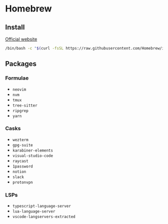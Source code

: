 # Homebrew

## Install

[Official website](https://brew.sh/)

```sh
/bin/bash -c "$(curl -fsSL https://raw.githubusercontent.com/Homebrew/install/HEAD/install.sh)"
```

## Packages

### Formulae

- `neovim`
- `nvm`
- `tmux`
- `tree-sitter`
- `ripgrep`
- `yarn`

### Casks

- `wezterm`
- `gpg-suite`
- `karabiner-elements`
- `visual-studio-code`
- `raycast`
- `1password`
- `notion`
- `slack`
- `protonvpn`

### LSPs

- `typescript-language-server`
- `lua-language-server`
- `vscode-langservers-extracted`
